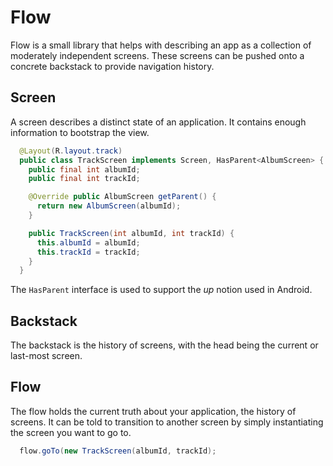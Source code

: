 # Flow

Flow is a small library that helps with describing an app as a collection of moderately independent screens. These screens can be pushed onto a concrete backstack to provide navigation history.

## Screen

A screen describes a distinct state of an application. It contains enough information to bootstrap the view.

```java
  @Layout(R.layout.track)
  public class TrackScreen implements Screen, HasParent<AlbumScreen> {
    public final int albumId;
    public final int trackId;

    @Override public AlbumScreen getParent() {
      return new AlbumScreen(albumId);
    }

    public TrackScreen(int albumId, int trackId) {
      this.albumId = albumId;
      this.trackId = trackId;
    }
  }
```

The `HasParent` interface is used to support the *up* notion used in Android.

## Backstack

The backstack is the history of screens, with the head being the current or last-most screen.

## Flow

The flow holds the current truth about your application, the history of screens. It can be told to transition to another screen by simply instantiating the screen you want to go to.

```java
  flow.goTo(new TrackScreen(albumId, trackId);
```
